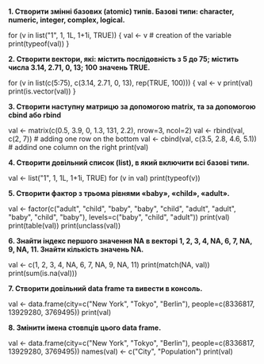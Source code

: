 **1. Створити змінні базових (atomic) типів. Базові типи: character, numeric, integer, complex, logical.**

for (v in list("1", 1, 1L, 1+1i, TRUE))
{
  val <- v  # creation of the variable
  print(typeof(val))
}

**2. Створити вектори, які: містить послідовність з 5 до 75; містить числа 3.14, 2.71, 0, 13; 100 значень TRUE.**

for (v in list(c(5:75), c(3.14, 2.71, 0, 13), rep(TRUE, 100)))
{
  val <- v
  print(val)
  print(is.vector(val))
}

**3. Створити наступну матрицю за допомогою matrix, та за допомогою cbind або rbind**

val <- matrix(c(0.5, 3.9, 0, 1.3, 131, 2.2), nrow=3, ncol=2)
val <- rbind(val, c(2, 7))  # adding one row on the bottom
val <- cbind(val, c(3.5, 2.8, 4.6, 5.1))  # addind one column on the right
print(val)

**4. Створити довільний список (list), в який включити всі базові типи.**

val <- list("1", 1, 1L, 1+1i, TRUE)
for (v in val) print(typeof(v))

**5. Створити фактор з трьома рівнями «baby», «child», «adult».**

val <- factor(c("adult", "child", "baby", "baby", "child", "adult", "adult", "baby", "child", "baby"), levels=c("baby", "child", "adult"))
print(val)
print(table(val))
print(unclass(val))

**6. Знайти індекс першого значення NA в векторі 1, 2, 3, 4, NA, 6, 7, NA, 9, NA, 11. Знайти кількість значень NA.**

val <- c(1, 2, 3, 4, NA, 6, 7, NA, 9, NA, 11)
print(match(NA, val))
print(sum(is.na(val)))

**7. Створити довільний data frame та вивести в консоль.**

val <- data.frame(city=c("New York", "Tokyo", "Berlin"), people=c(8336817, 13929280, 3769495))
print(val)

**8. Змінити імена стовпців цього data frame.**

val <- data.frame(city=c("New York", "Tokyo", "Berlin"), people=c(8336817, 13929280, 3769495))
names(val) <- c("City", "Population")
print(val)
